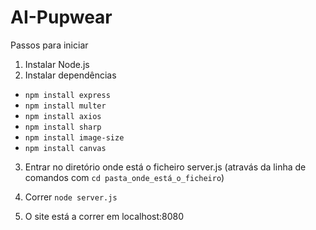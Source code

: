 # AI-Pupwear

Passos para iniciar

1. Instalar Node.js
2. Instalar dependências
- `npm install express`
- `npm install multer`
- `npm install axios`
- `npm install sharp`
- `npm install image-size`
- `npm install canvas`

3. Entrar no diretório onde está o ficheiro server.js (atravás da linha de comandos com `cd pasta_onde_está_o_ficheiro`)

4. Correr `node server.js`

5. O site está a correr em localhost:8080
